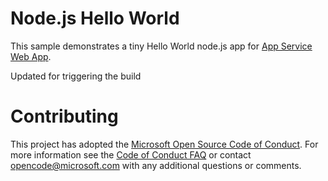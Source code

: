 # Node.js Hello World

This sample demonstrates a tiny Hello World node.js app for [App Service Web App](https://docs.microsoft.com/azure/app-service-web).

Updated for triggering the build

# Contributing

This project has adopted the [Microsoft Open Source Code of Conduct](https://opensource.microsoft.com/codeofconduct/). For more information see the [Code of Conduct FAQ](https://opensource.microsoft.com/codeofconduct/faq/) or contact [opencode@microsoft.com](mailto:opencode@microsoft.com) with any additional questions or comments.


